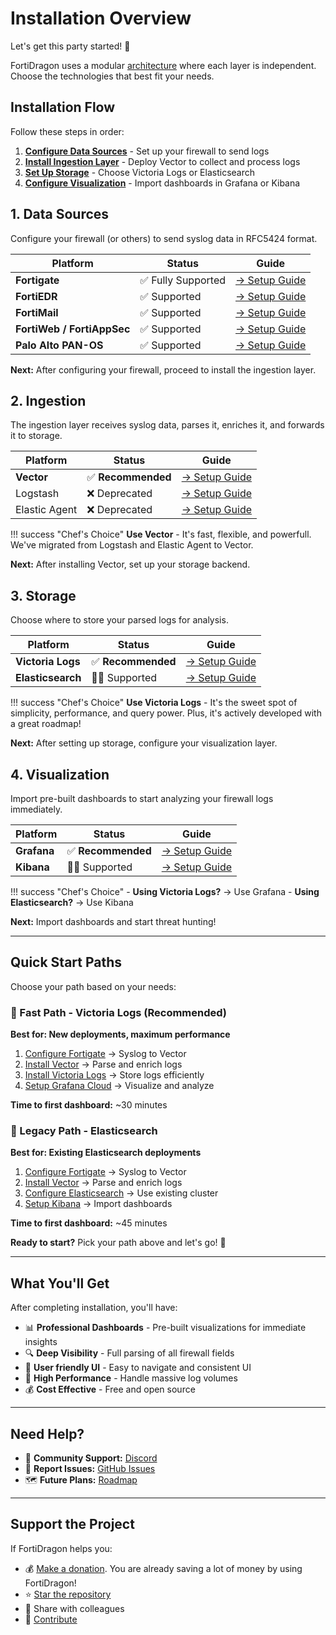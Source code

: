 # Installation Overview

Let's get this party started! 🤩

FortiDragon uses a modular [architecture](../architecture.md) where each layer is independent. Choose the technologies that best fit your needs.


## Installation Flow

Follow these steps in order:

1. **[Configure Data Sources](#1-data-sources)** - Set up your firewall to send logs
2. **[Install Ingestion Layer](#2-ingestion)** - Deploy Vector to collect and process logs
3. **[Set Up Storage](#3-storage)** - Choose Victoria Logs or Elasticsearch
4. **[Configure Visualization](#4-visualization)** - Import dashboards in Grafana or Kibana



## 1. Data Sources

Configure your firewall (or others) to send syslog data in RFC5424 format.

| Platform | Status | Guide |
|----------|--------|-------|
| **Fortigate** | ✅ Fully Supported | [→ Setup Guide](datasource/fortigate.md) |
| **FortiEDR** | ✅ Supported | [→ Setup Guide](https://docs.fortinet.com/document/fortiedr/7.2.0/administration-guide/109591/syslog) |
| **FortiMail** | ✅ Supported | [→ Setup Guide](https://docs.fortinet.com/document/fortimail/7.6.3/administration-guide/332364/configuring-logging#logging_2063907032_1949484) |
| **FortiWeb / FortiAppSec** | ✅ Supported | [→ Setup Guide](https://docs.fortinet.com/document/fortiappsec-cloud/25.2.0/user-guide/681595/log-settings#SysLog) |
| **Palo Alto PAN-OS** | ✅ Supported | [→ Setup Guide](https://docs.paloaltonetworks.com/pan-os/11-1/pan-os-admin/monitoring/use-syslog-for-monitoring/configure-syslog-monitoring) |

**Next:** After configuring your firewall, proceed to install the ingestion layer.



## 2. Ingestion

The ingestion layer receives syslog data, parses it, enriches it, and forwards it to storage.


| Platform | Status | Guide |
|------|--------|-------|
| **Vector** | ✅ **Recommended** | [→ Setup Guide](ingest/vector.md) |
| Logstash | ❌ Deprecated | [→ Setup Guide](ingest/logstash.md) |
| Elastic Agent | ❌ Deprecated |  [→ Setup Guide](ingest/elastic%20agent.md) |

!!! success "Chef's Choice"
    **Use Vector** - It's fast, flexible, and powerfull. We've migrated from Logstash and Elastic Agent to Vector.

**Next:** After installing Vector, set up your storage backend.



## 3. Storage

Choose where to store your parsed logs for analysis.


| Platform | Status | Guide | 
|----------|-------|----------------|
| **Victoria Logs** |  ✅ **Recommended** | [→ Setup Guide](storage/victoria.md) | 
| **Elasticsearch** | 👴🏻 Supported | [→ Setup Guide](storage/elastic.md) | 

!!! success "Chef's Choice"
    **Use Victoria Logs** - It's the sweet spot of simplicity, performance, and query power. Plus, it's actively developed with a great roadmap!


**Next:** After setting up storage, configure your visualization layer.



## 4. Visualization

Import pre-built dashboards to start analyzing your firewall logs immediately.


| Platform | Status | Guide | 
|----------|-------|----------------|
| **Grafana** |  ✅ **Recommended** | [→ Setup Guide](viz/grafana.md) | 
| **Kibana** | 👴🏻 Supported | [→ Setup Guide](viz/kibana.md) | 


!!! success "Chef's Choice"
    - **Using Victoria Logs?** → Use Grafana
    - **Using Elasticsearch?** → Use Kibana

**Next:** Import dashboards and start threat hunting!

---

## Quick Start Paths

Choose your path based on your needs:

### 🚀 Fast Path - Victoria Logs (Recommended)
**Best for: New deployments, maximum performance**

1. [Configure Fortigate](datasource/fortigate.md) → Syslog to Vector
2. [Install Vector](ingest/vector.md) → Parse and enrich logs
3. [Install Victoria Logs](storage/victoria.md) → Store logs efficiently
4. [Setup Grafana Cloud](viz/grafana.md) → Visualize and analyze

**Time to first dashboard:** ~30 minutes


### 🏢 Legacy Path - Elasticsearch
**Best for: Existing Elasticsearch deployments**

1. [Configure Fortigate](datasource/fortigate.md) → Syslog to Vector
2. [Install Vector](ingest/vector.md) → Parse and enrich logs
3. [Configure Elasticsearch](storage/elastic.md) → Use existing cluster
4. [Setup Kibana](viz/kibana.md) → Import dashboards

**Time to first dashboard:** ~45 minutes

**Ready to start?** Pick your path above and let's go! 🐉

---

## What You'll Get

After completing installation, you'll have:

- 📊 **Professional Dashboards** - Pre-built visualizations for immediate insights
- 🔍 **Deep Visibility** - Full parsing of all firewall fields
- 🎯 **User friendly UI** - Easy to navigate and consistent UI
- 🚀 **High Performance** - Handle massive log volumes
- 💰 **Cost Effective** - Free and open source

---

## Need Help?

- 💬 **Community Support:** [Discord](https://discord.gg/9qn4enV)
- 🐛 **Report Issues:** [GitHub Issues](https://github.com/enotspe/fortinet-2-elasticsearch/issues)
- 🗺️ **Future Plans:** [Roadmap](../roadmap.md)

---

## Support the Project

If FortiDragon helps you:

- 💰 [Make a donation](https://www.paypal.com/paypalme/fortidragon). You are already saving a lot of money by using FortiDragon!
- ⭐ [Star the repository](https://github.com/enotspe/fortinet-2-elasticsearch)
- 📢 Share with colleagues
- 🤝 [Contribute](../engage.md/#areas-for-contribution)




